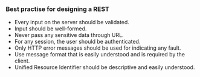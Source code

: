 ### Best practise for designing a REST
-  Every input on the server should be validated.
-  Input should be well-formed.
-  Never pass any sensitive data through URL.
-  For any session, the user should be authenticated.
-  Only HTTP error messages should be used for indicating any fault.
-  Use message format that is easily understood and is required by the client.
-  Unified Resource Identifier should be descriptive and easily understood.
<!--stackedit_data:
eyJoaXN0b3J5IjpbNjA5NTE3ODk3XX0=
-->